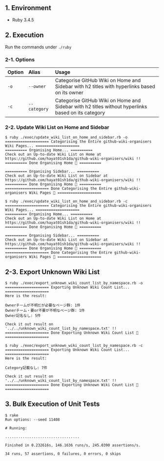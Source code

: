 ## 1. Environment

- Ruby 3.4.5

## 2. Execution

Run the commands under `./ruby`

### 2-1. Options

|Option |Alias        |Usage                                                                                              |
|:------|:------------|:--------------------------------------------------------------------------------------------------|
|`-o`   |`--owner`    |Categorise GitHub Wiki on Home and Sidebar with h2 titles with hyperlinks based on its owner       |
|`-c`   |`--category` |Categorise GitHub Wiki on Home and Sidebar with h2 titles without hyperlinks based on its category |

### 2-2. Update Wiki List on Home and Sidebar

```command
$ ruby ./exec/update_wiki_list_on_home_and_sidebar.rb -o
==================== Categorising the Entire github-wiki-organisers Wiki Pages... ====================
========== Organising Home... ==========
Check out an Up-to-date Wiki List on Home at https://github.com/hayat01sh1da/github-wiki-organisers/wiki !!
========== Done Organising Home 🎉 ==========

========== Organising Sidebar... ==========
Check out an Up-to-date Wiki List on Sidebar at https://github.com/hayat01sh1da/github-wiki-organisers/wiki !!
========== Done Organising Home 🎉 ==========
==================== Done Categorising the Entire github-wiki-organisers Wiki Pages 🎉 ====================
```

```command
$ ruby ./exec/update_wiki_list_on_home_and_sidebar.rb -c
==================== Categorising the Entire github-wiki-organisers Wiki Pages... ====================
========== Organising Home... ==========
Check out an Up-to-date Wiki List on Home at https://github.com/hayat01sh1da/github-wiki-organisers/wiki !!
========== Done Organising Home 🎉 ==========

========== Organising Sidebar... ==========
Check out an Up-to-date Wiki List on Sidebar at https://github.com/hayat01sh1da/github-wiki-organisers/wiki !!
========== Done Organising Home 🎉 ==========
==================== Done Categorising the Entire github-wiki-organisers Wiki Pages 🎉 ====================
```

## 2-3. Export Unknown Wiki List

```command
$ ruby ./exec/export_unknown_wiki_count_list_by_namespace.rb -o
==================== Exporting Unknown Wiki Count List... ====================
Here is the result:

Ownerチームが不明だが必要なページ群: 1件
Ownerチーム・要or不要が不明なページ群: 1件
Owner記名なし: 5件

Check it out result on '../../unknown_wiki_count_list_by_namespace.txt' !!
==================== Done Exporting Unknown Wiki Count List 🎉 ====================
```

```command
$ ruby ./exec/export_unknown_wiki_count_list_by_namespace.rb -c
==================== Exporting Unknown Wiki Count List... ====================
Here is the result:

Category記載なし: 7件

Check it out result on '../../unknown_wiki_count_list_by_namespace.txt' !!
==================== Done Exporting Unknown Wiki Count List 🎉 ====================
```

## 3. Bulk Execution of Unit Tests

```command
$ rake
Run options: --seed 11408

# Running:

..................................

Finished in 0.232616s, 146.1636 runs/s, 245.0390 assertions/s.

34 runs, 57 assertions, 0 failures, 0 errors, 0 skips
```
